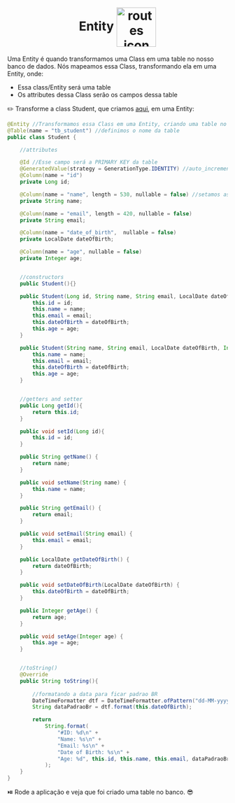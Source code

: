 <h1 align="center">
    Entity
    <img src="https://cdn2.iconfinder.com/data/icons/unilite-shift-maps-travel-vol-2/60/007_073_map_plan_scheme_house-512.png" alt="routes icon" width="90px" align="center">
</h1>


Uma Entity é quando transformamos uma Class em uma table no nosso banco de dados. Nós mapeamos essa Class, transformando ela em uma Entity, onde:

- Essa class/Entity será uma table
- Os attributes dessa Class serão os campos dessa table


✏️ Transforme a class Student, que criamos [aqui](./2.studentClass.md), em uma Entity:


```java
@Entity //Transformamos essa Class em uma Entity, criando uma table no banco de dados
@Table(name = "tb_student") //definimos o nome da table
public class Student {

    //attributes

    @Id //Esse campo será a PRIMARY KEY da table
    @GeneratedValue(strategy = GenerationType.IDENTITY) //auto_increment
    @Column(name = "id")
    private Long id;

    @Column(name = "name", length = 530, nullable = false) //setamos as informacoes do campo --> "Nome do campo" ,"tamanho do VARCHAR", setamos as constraints
    private String name;

    @Column(name = "email", length = 420, nullable = false)
    private String email;

    @Column(name = "date_of_birth",  nullable = false)
    private LocalDate dateOfBirth;

    @Column(name = "age", nullable = false)
    private Integer age;


    //constructors
    public Student(){}

    public Student(Long id, String name, String email, LocalDate dateOfBirth, Integer age){
        this.id = id;
        this.name = name;
        this.email = email;
        this.dateOfBirth = dateOfBirth;
        this.age = age;
    }

    public Student(String name, String email, LocalDate dateOfBirth, Integer age){ //usaremos esse contructor depois. Quando essa Class virar uma Entity, o id terá auto_increment.
        this.name = name;
        this.email = email;
        this.dateOfBirth = dateOfBirth;
        this.age = age;
    }


    //getters and setter
    public Long getId(){
        return this.id;
    }

    public void setId(Long id){
        this.id = id;
    }

    public String getName() {
        return name;
    }

    public void setName(String name) {
        this.name = name;
    }

    public String getEmail() {
        return email;
    }

    public void setEmail(String email) {
        this.email = email;
    }

    public LocalDate getDateOfBirth() {
        return dateOfBirth;
    }

    public void setDateOfBirth(LocalDate dateOfBirth) {
        this.dateOfBirth = dateOfBirth;
    }

    public Integer getAge() {
        return age;
    }

    public void setAge(Integer age) {
        this.age = age;
    }


    //toString()
    @Override
    public String toString(){
        
        //formatando a data para ficar padrao BR
        DateTimeFormatter dtf = DateTimeFormatter.ofPattern("dd-MM-yyyy");
        String dataPadraoBr = dtf.format(this.dateOfBirth);

        return
            String.format(
                "#ID: %d\n" +
                "Name: %s\n" +
                "Email: %s\n" +
                "Date of Birth: %s\n" +
                "Age: %d", this.id, this.name, this.email, dataPadraoBr, this.age
            );
    }    
}
```

⏯️ Rode a aplicação e veja que foi criado uma table no banco. 😎